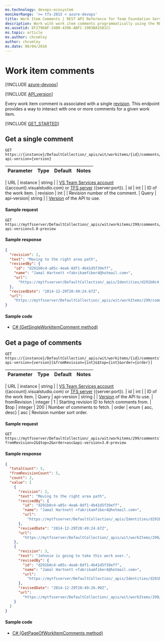 ```yaml
---
ms.technology: devops-ecosystem
monikerRange: '>= tfs-2015 < azure-devops'
title: Work Item Comments | REST API Reference for Team Foundation Server
description: Work with work item comments programmatically using the REST APIs for Team Foundation Server. 
ms.assetid: EF2796AF-2400-4396-ABFC-1903BA1581CC
ms.topic: article
ms.author: chcomley
author: chcomley
ms.date: 08/04/2016
---
```


# Work item comments

[!INCLUDE [azure-devops](../_data/azure-devops-message.md)]

[!INCLUDE [API_version](../_data/version3-preview.md)]

Every work item comment is associated with a single [revision](./revisions.md). This endpoint provides a way to interact with one or more comments for a given work item.

[!INCLUDE [GET_STARTED](../../api/_data/get-started.md)]

## Get a single comment

```no-highlight
GET https://{instance}/DefaultCollection/_apis/wit/workitems/{id}/comments/{revision}?api-version={version}
```

| Parameter | Type | Default | Notes |
| :-------- | :--- | :------ | :---- |


| URL
| instance | string | | [VS Team Services account](../../get-started/rest/basics.md) ({account}.visualstudio.com) or [TFS server](../../get-started/rest/basics.md) ({server:port}).
| id | int | | ID of the work item.
| revision | int | | Revision number of the comment.
| Query
| api-version| string | | [Version](../../concepts/rest-api-versioning.md) of the API to use.

#### Sample request

```
GET https://mytfsserver/DefaultCollection/_apis/wit/workitems/299/comments/2?api-version=3.0-preview
```

#### Sample response

```json
{
  "revision": 2,
  "text": "Moving to the right area path",
  "revisedBy": {
    "id": "d291b0c4-a05c-4ea6-8df1-4b41d5f39eff",
    "name": "Jamal Hartnett <fabrikamfiber4@hotmail.com>",
    "url":
      "https://mytfsserver/DefaultCollection/_apis/Identities/d291b0c4-a05c-4ea6-8df1-4b41d5f39eff"
  },
  "revisedDate": "2014-12-29T20:49:24.67Z",
  "url":
    "https://mytfsserver/DefaultCollection/_apis/wit/workItems/299/comments/2"
}
```

#### Sample code

- [C# (GetSingleWorkItemComment method)](https://github.com/microsoft/azure-devops-dotnet-samples/blob/master/ClientLibrary/Samples/WorkItemTracking/CommentsSample.cs#L13)

## Get a page of comments

```no-highlight
GET https://{instance}/DefaultCollection/_apis/wit/workitems/{id}/comments?api-version={version}[&fromRevision={int}&$top={int}&order={order}]
```

| Parameter | Type | Default | Notes |
| :-------- | :--- | :------ | :---- |


| URL
| instance | string | | [VS Team Services account](../../get-started/rest/basics.md) ({account}.visualstudio.com) or [TFS server](../../get-started/rest/basics.md) ({server:port}).
| id | int | | ID of the work item.
| Query
| api-version | string | | [Version](../../concepts/rest-api-versioning.md) of the API to use.
| fromRevision | integer | 1 | Starting revision ID to fetch comments from.
| \$top | integer | 200 | Number of comments to fetch.
| order | enum { asc, desc} | asc | Revision number sort order.

#### Sample request

```
GET https://mytfsserver/DefaultCollection/_apis/wit/workitems/299/comments?fromRevision=2&$top=2&order=asc&api-version=3.0-preview
```

#### Sample response

```json
{
  "totalCount": 5,
  "fromRevisionCount": 5,
  "count": 2,
  "value": [
    {
      "revision": 2,
      "text": "Moving to the right area path",
      "revisedBy": {
        "id": "d291b0c4-a05c-4ea6-8df1-4b41d5f39eff",
        "name": "Jamal Hartnett <fabrikamfiber4@hotmail.com>",
        "url":
          "https://mytfsserver/DefaultCollection/_apis/Identities/d291b0c4-a05c-4ea6-8df1-4b41d5f39eff"
      },
      "revisedDate": "2014-12-29T20:49:24.67Z",
      "url":
        "https://mytfsserver/DefaultCollection/_apis/wit/workItems/299/comments/2"
    },
    {
      "revision": 3,
      "text": "Johnnie is going to take this work over.",
      "revisedBy": {
        "id": "d291b0c4-a05c-4ea6-8df1-4b41d5f39eff",
        "name": "Jamal Hartnett <fabrikamfiber4@hotmail.com>",
        "url":
          "https://mytfsserver/DefaultCollection/_apis/Identities/d291b0c4-a05c-4ea6-8df1-4b41d5f39eff"
      },
      "revisedDate": "2014-12-29T20:49:26.99Z",
      "url":
        "https://mytfsserver/DefaultCollection/_apis/wit/workItems/299/comments/3"
    }
  ]
}
```

#### Sample code

- [C# (GetPageOfWorkItemComments method)](https://github.com/microsoft/azure-devops-dotnet-samples/blob/master/ClientLibrary/Samples/WorkItemTracking/CommentsSample.cs#L30)
